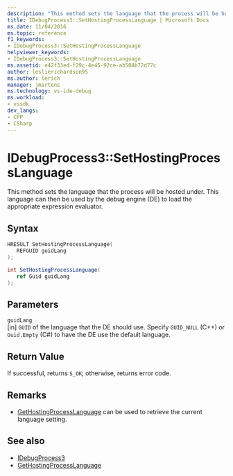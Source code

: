 ```yaml
---
description: "This method sets the language that the process will be hosted under."
title: IDebugProcess3::SetHostingProcessLanguage | Microsoft Docs
ms.date: 11/04/2016
ms.topic: reference
f1_keywords:
- IDebugProcess3::SetHostingProcessLanguage
helpviewer_keywords:
- IDebugProcess3::SetHostingProcessLanguage
ms.assetid: e42f33ed-f29c-4e45-92ce-ab504b72d77c
author: leslierichardson95
ms.author: lerich
manager: jmartens
ms.technology: vs-ide-debug
ms.workload:
- vssdk
dev_langs:
- CPP
- CSharp
---
```

# IDebugProcess3::SetHostingProcessLanguage
This method sets the language that the process will be hosted under. This language can then be used by the debug engine (DE) to load the appropriate expression evaluator.

## Syntax

```cpp
HRESULT SetHostingProcessLanguage(
   REFGUID guidLang
);
```

```csharp
int SetHostingProcessLanguage(
   ref Guid guidLang
);
```

## Parameters
`guidLang`\
[in] `GUID` of the language that the DE should use. Specify `GUID_NULL` (C++) or `Guid.Empty` (C#) to have the DE use the default language.

## Return Value
 If successful, returns `S_OK`; otherwise, returns error code.

## Remarks
- [GetHostingProcessLanguage](../../../extensibility/debugger/reference/idebugprocess3-gethostingprocesslanguage.md) can be used to retrieve the current language setting.

## See also
- [IDebugProcess3](../../../extensibility/debugger/reference/idebugprocess3.md)
- [GetHostingProcessLanguage](../../../extensibility/debugger/reference/idebugprocess3-gethostingprocesslanguage.md)
